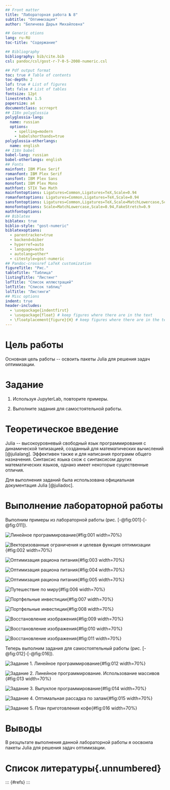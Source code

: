 ```yaml
---
## Front matter
title: "Лабораторная работа № 8"
subtitle: "Оптимизация"
author: "Беличева Дарья Михайловна"

## Generic otions
lang: ru-RU
toc-title: "Содержание"

## Bibliography
bibliography: bib/cite.bib
csl: pandoc/csl/gost-r-7-0-5-2008-numeric.csl

## Pdf output format
toc: true # Table of contents
toc-depth: 2
lof: true # List of figures
lot: false # List of tables
fontsize: 12pt
linestretch: 1.5
papersize: a4
documentclass: scrreprt
## I18n polyglossia
polyglossia-lang:
  name: russian
  options:
	- spelling=modern
	- babelshorthands=true
polyglossia-otherlangs:
  name: english
## I18n babel
babel-lang: russian
babel-otherlangs: english
## Fonts
mainfont: IBM Plex Serif
romanfont: IBM Plex Serif
sansfont: IBM Plex Sans
monofont: IBM Plex Mono
mathfont: STIX Two Math
mainfontoptions: Ligatures=Common,Ligatures=TeX,Scale=0.94
romanfontoptions: Ligatures=Common,Ligatures=TeX,Scale=0.94
sansfontoptions: Ligatures=Common,Ligatures=TeX,Scale=MatchLowercase,Scale=0.94
monofontoptions: Scale=MatchLowercase,Scale=0.94,FakeStretch=0.9
mathfontoptions:
## Biblatex
biblatex: true
biblio-style: "gost-numeric"
biblatexoptions:
  - parentracker=true
  - backend=biber
  - hyperref=auto
  - language=auto
  - autolang=other*
  - citestyle=gost-numeric
## Pandoc-crossref LaTeX customization
figureTitle: "Рис."
tableTitle: "Таблица"
listingTitle: "Листинг"
lofTitle: "Список иллюстраций"
lotTitle: "Список таблиц"
lolTitle: "Листинги"
## Misc options
indent: true
header-includes:
  - \usepackage{indentfirst}
  - \usepackage{float} # keep figures where there are in the text
  - \floatplacement{figure}{H} # keep figures where there are in the text
---
```


# Цель работы

Основная цель работы -- освоить пакеты Julia для решения задач оптимизации.

# Задание

1. Используя JupyterLab, повторите примеры.

2. Выполните задания для самостоятельной работы.

# Теоретическое введение

Julia -- высокоуровневый свободный язык программирования с динамической типизацией, созданный для математических вычислений [@julialang]. Эффективен также и для написания программ общего назначения. Синтаксис языка схож с синтаксисом других математических языков, однако имеет некоторые существенные отличия.

Для выполнения заданий была использована официальная документация Julia [@juliadoc].

# Выполнение лабораторной работы

Выполним примеры из лабораторной работы (рис. [-@fig:001]-[-@fig:011]).

![Линейное программирование](image/1.png){#fig:001 width=70%}

![Векторизованные ограничения и целевая функция оптимизации](image/2.png){#fig:002 width=70%}

![Оптимизация рациона питания](image/3.png){#fig:003 width=70%}

![Оптимизация рациона питания](image/4.png){#fig:004 width=70%}

![Оптимизация рациона питания](image/5.png){#fig:005 width=70%}

![Путешествие по миру](image/6.png){#fig:006 width=70%}

![Портфельные инвестиции](image/7.png){#fig:007 width=70%}

![Портфельные инвестиции](image/8.png){#fig:008 width=70%}

![Восстановление изображения](image/9.png){#fig:009 width=70%}

![Восстановление изображения](image/10.png){#fig:010 width=70%}

![Восстановление изображения](image/11.png){#fig:011 width=70%}

Теперь выполним задания для самостоятельный работы (рис. [-@fig:012]-[-@fig:016]).

![Задание 1. Линейное программирование](image/12.png){#fig:012 width=70%}

![Задание 2. Линейное программирование. Использование массивов](image/13.png){#fig:013 width=70%}

![Задание 3. Выпуклое программирование](image/14.png){#fig:014 width=70%}

![Задание 4. Оптимальная рассадка по залам](image/15.png){#fig:015 width=70%}

![Задание 5. План приготовления кофе](image/16.png){#fig:016 width=70%}

# Выводы

В резцльтате выполнения данной лабораторной работы я оосвоила пакеты Julia для решения задач оптимизации.

# Список литературы{.unnumbered}

::: {#refs}
:::
